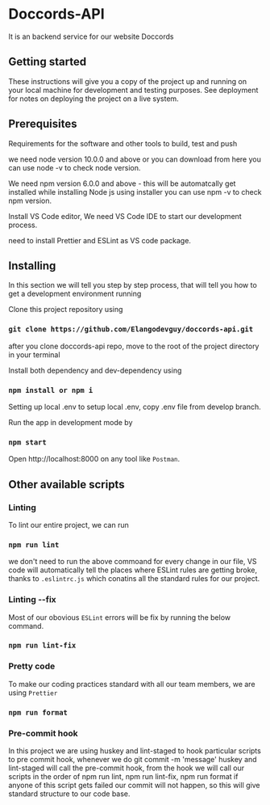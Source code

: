 # Doccords-API
 It is an backend service for our website Doccords

## Getting started
These instructions will give you a copy of the project up and running on your local machine for development and testing purposes. See deployment for notes on deploying the project on a live system.

## Prerequisites

Requirements for the software and other tools to build, test and push

we need node version 10.0.0 and above or you can download from here you can use node -v to check node version.

We need npm version 6.0.0 and above - this will be automatcally get installed while installing Node js using installer you can use npm -v to check npm version.

Install VS Code editor, We need VS Code IDE to start our development process.

need to install Prettier and ESLint as VS code package.

## Installing

In this section we will tell you step by step process, that will tell you how to get a development environment running

Clone this project repository using

### `git clone https://github.com/Elangodevguy/doccords-api.git`
after you clone doccords-api repo, move to the root of the project directory in your terminal

Install both dependency and dev-dependency using
### `npm install or npm i`

Setting up local .env to setup local .env, copy .env file from develop branch.

Run the app in development mode by 
### `npm start`

Open http://localhost:8000 on any tool like `Postman`.

## Other available scripts

### Linting
To lint our entire project, we can run
### `npm run lint`

we don't need to run the above commoand for every change in our file, VS code will automatically tell the places where ESLint rules are getting broke, thanks to `.eslintrc.js` which conatins all the standard rules for our project.

### Linting --fix
Most of our obovious `ESLint` errors will be fix by running the below command.
### `npm run lint-fix`

### Pretty code
To make our coding practices standard with all our team members, we are using `Prettier`
### `npm run format`

### Pre-commit hook
In this project we are using huskey and lint-staged to hook particular scripts to pre commit hook, whenever we do git commit -m 'message' huskey and lint-staged will call the pre-commit hook, from the hook we will call our scripts in the order of npm run lint, npm run lint-fix, npm run format if anyone of this script gets failed our commit will not happen, so this will give standard structure to our code base.
